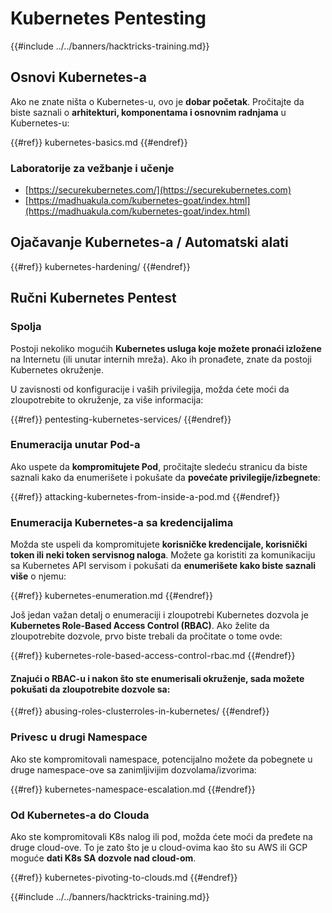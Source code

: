 # Kubernetes Pentesting

{{#include ../../banners/hacktricks-training.md}}

## Osnovi Kubernetes-a

Ako ne znate ništa o Kubernetes-u, ovo je **dobar početak**. Pročitajte da biste saznali o **arhitekturi, komponentama i osnovnim radnjama** u Kubernetes-u:

{{#ref}}
kubernetes-basics.md
{{#endref}}

### Laboratorije za vežbanje i učenje

- [https://securekubernetes.com/](https://securekubernetes.com)
- [https://madhuakula.com/kubernetes-goat/index.html](https://madhuakula.com/kubernetes-goat/index.html)

## Ojačavanje Kubernetes-a / Automatski alati

{{#ref}}
kubernetes-hardening/
{{#endref}}

## Ručni Kubernetes Pentest

### Spolja

Postoji nekoliko mogućih **Kubernetes usluga koje možete pronaći izložene** na Internetu (ili unutar internih mreža). Ako ih pronađete, znate da postoji Kubernetes okruženje.

U zavisnosti od konfiguracije i vaših privilegija, možda ćete moći da zloupotrebite to okruženje, za više informacija:

{{#ref}}
pentesting-kubernetes-services/
{{#endref}}

### Enumeracija unutar Pod-a

Ako uspete da **kompromitujete Pod**, pročitajte sledeću stranicu da biste saznali kako da enumerišete i pokušate da **povećate privilegije/izbegnete**:

{{#ref}}
attacking-kubernetes-from-inside-a-pod.md
{{#endref}}

### Enumeracija Kubernetes-a sa kredencijalima

Možda ste uspeli da kompromitujete **korisničke kredencijale, korisnički token ili neki token servisnog naloga**. Možete ga koristiti za komunikaciju sa Kubernetes API servisom i pokušati da **enumerišete kako biste saznali više** o njemu:

{{#ref}}
kubernetes-enumeration.md
{{#endref}}

Još jedan važan detalj o enumeraciji i zloupotrebi Kubernetes dozvola je **Kubernetes Role-Based Access Control (RBAC)**. Ako želite da zloupotrebite dozvole, prvo biste trebali da pročitate o tome ovde:

{{#ref}}
kubernetes-role-based-access-control-rbac.md
{{#endref}}

#### Znajući o RBAC-u i nakon što ste enumerisali okruženje, sada možete pokušati da zloupotrebite dozvole sa:

{{#ref}}
abusing-roles-clusterroles-in-kubernetes/
{{#endref}}

### Privesc u drugi Namespace

Ako ste kompromitovali namespace, potencijalno možete da pobegnete u druge namespace-ove sa zanimljivijim dozvolama/izvorima:

{{#ref}}
kubernetes-namespace-escalation.md
{{#endref}}

### Od Kubernetes-a do Clouda

Ako ste kompromitovali K8s nalog ili pod, možda ćete moći da pređete na druge cloud-ove. To je zato što je u cloud-ovima kao što su AWS ili GCP moguće **dati K8s SA dozvole nad cloud-om**.

{{#ref}}
kubernetes-pivoting-to-clouds.md
{{#endref}}

{{#include ../../banners/hacktricks-training.md}}
